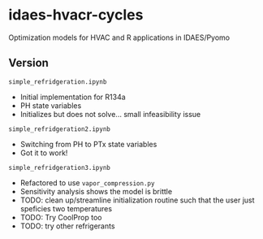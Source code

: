 # idaes-hvacr-cycles
Optimization models for HVAC and R applications in IDAES/Pyomo

## Version

`simple_refridgeration.ipynb`
* Initial implementation for R134a
* PH state variables
* Initializes but does not solve... small infeasibility issue

`simple_refridgeration2.ipynb`
* Switching from PH to PTx state variables
* Got it to work!

`simple_refridgeration3.ipynb`
* Refactored to use `vapor_compression.py`
* Sensitivity analysis shows the model is brittle
* TODO: clean up/streamline initialization routine such that the user just speficies two temperatures
* TODO: Try CoolProp too
* TODO: try other refrigerants
